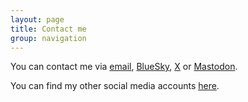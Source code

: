 ```yaml
---
layout: page
title: Contact me
group: navigation
---
```


You can contact me via [<i class="fa fa-envelope"></i> email](mailto:websitecontact@adrianbanks.co.uk), [BlueSky](https://bsky.app/profile/adrianbanks.bsky.social), [<i class="fa fa-brands fa-x-twitter"></i> X](https://x.com/adrianbanks) or [<i class="fa fa-brands fa-mastodon"></i> Mastodon](https://mastodon.social/@adrianbanks).

You can find my other social media accounts [here](https://adrianbanks.bio.link).
